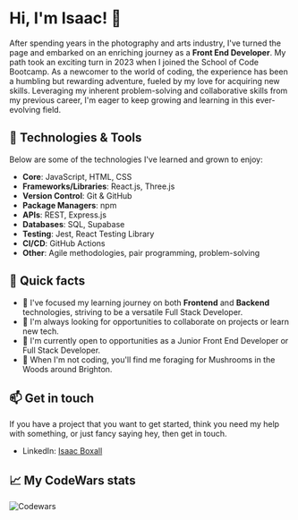 # Hi, I'm Isaac! 👋

After spending years in the photography and arts industry, I've turned the page and embarked on an enriching journey as a **Front End Developer**. My path took an exciting turn in 2023 when I joined the School of Code Bootcamp. As a newcomer to the world of coding, the experience has been a humbling but rewarding adventure, fueled by my love for acquiring new skills. Leveraging my inherent problem-solving and collaborative skills from my previous career, I'm eager to keep growing and learning in this ever-evolving field.


## 🔧 Technologies & Tools

Below are some of the technologies I've learned and grown to enjoy:

- **Core**: JavaScript, HTML, CSS
- **Frameworks/Libraries**: React.js, Three.js
- **Version Control**: Git & GitHub
- **Package Managers**: npm
- **APIs**: REST, Express.js
- **Databases**: SQL, Supabase
- **Testing**: Jest, React Testing Library
- **CI/CD**: GitHub Actions
- **Other**: Agile methodologies, pair programming, problem-solving

## 🚀 Quick facts

- 🔭 I've focused my learning journey on both **Frontend** and **Backend** technologies, striving to be a versatile Full Stack Developer.
- 🌱 I'm always looking for opportunities to collaborate on projects or learn new tech.
- 🎯 I'm currently open to opportunities as a Junior Front End Developer or Full Stack Developer.
- 🍄 When I'm not coding, you'll find me foraging for Mushrooms in the Woods around Brighton.

## 📫 Get in touch

If you have a project that you want to get started, think you need my help with something, or just fancy saying hey, then get in touch.

- LinkedIn: [Isaac Boxall]((https://www.linkedin.com/in/isaac-boxall-310788138/))

## 📈 My CodeWars stats

![Codewars](https://github.r2v.ch/codewars?user=Isaacboxall1&stroke=blue)


